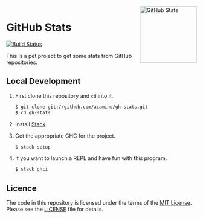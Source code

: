 <a href="https://www.haskell.org">
  <img src="https://cdn2.iconfinder.com/data/icons/social-aquiocons/512/Aquicon-Github.png"
       alt="GitHub Stats"
       align="right"
       width="150" />
</a>

# GitHub Stats
[![Build Status](https://travis-ci.org/acamino/ghs.svg?branch=master)](https://travis-ci.org/acamino/ghs)

This is a pet project to get some stats from GitHub repositories.

## Local Development

1. First clone this repository and `cd` into it.

   ```bash
   $ git clone git://github.com/acamino/gh-stats.git
   $ cd gh-stats
   ```

1. Install [Stack](https://docs.haskellstack.org/en/stable/README/).

1. Get the appropriate GHC for the project.

   ```bash
   $ stack setup
   ```

1. If you want to launch a REPL and have fun with this program.

   ```bash
   $ stack ghci
   ```

## Licence

The code in this repository is licensed under the terms of the
[MIT License](http://www.opensource.org/licenses/mit-license.html).
Please see the [LICENSE](LICENSE) file for details.
